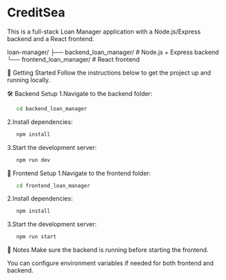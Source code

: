 # CreditSea
This is a full-stack Loan Manager application with a Node.js/Express backend and a React frontend.

loan-manager/
├── backend_loan_manager/   # Node.js + Express backend
└── frontend_loan_manager/  # React frontend

🚀 Getting Started
Follow the instructions below to get the project up and running locally.

🛠️ Backend Setup
1.Navigate to the backend folder:

 ```sh
    cd backend_loan_manager
 ```
2.Install dependencies:

 ```sh
    npm install
  ```

3.Start the development server:

 ```sh
    npm run dev
 ```

🎨 Frontend Setup
1.Navigate to the frontend folder:

 ```sh
    cd frontend_loan_manager
 ```
2.Install dependencies:

 ```sh
    npm install
  ```

3.Start the development server:

 ```sh
    npm run start
 ```


📌 Notes
Make sure the backend is running before starting the frontend.

You can configure environment variables if needed for both frontend and backend.
